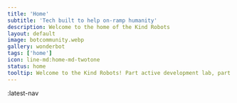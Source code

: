```yaml
---
title: 'Home'
subtitle: 'Tech built to help on-ramp humanity'
description: Welcome to the home of the Kind Robots
layout: default
image: botcommunity.webp
gallery: wonderbot
tags: ['home']
icon: line-md:home-md-twotone
status: home
tooltip: Welcome to the Kind Robots! Part active development lab, part anti-malaria fundraiser, and part a place to show off modern jamstack-based coding skills. I'm Silas Knight. I made this. If you have any questions, I can be reached at silas@kindrobots.org.
---
```

:latest-nav